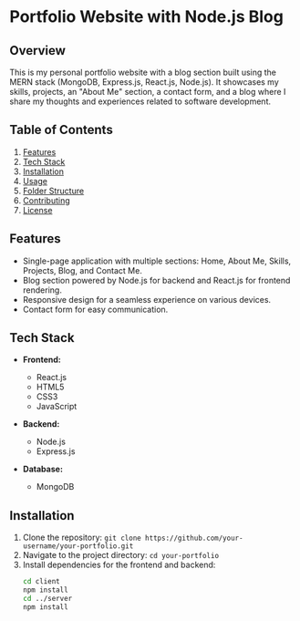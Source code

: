 
# Portfolio Website with Node.js Blog

## Overview
This is my personal portfolio website with a blog section built using the MERN stack (MongoDB, Express.js, React.js, Node.js). It showcases my skills, projects, an "About Me" section, a contact form, and a blog where I share my thoughts and experiences related to software development.

## Table of Contents
1. [Features](#features)
2. [Tech Stack](#tech-stack)
3. [Installation](#installation)
4. [Usage](#usage)
5. [Folder Structure](#folder-structure)
6. [Contributing](#contributing)
7. [License](#license)

## Features
- Single-page application with multiple sections: Home, About Me, Skills, Projects, Blog, and Contact Me.
- Blog section powered by Node.js for backend and React.js for frontend rendering.
- Responsive design for a seamless experience on various devices.
- Contact form for easy communication.

## Tech Stack
- **Frontend:**
  - React.js
  - HTML5
  - CSS3
  - JavaScript

- **Backend:**
  - Node.js
  - Express.js

- **Database:**
  - MongoDB

## Installation
1. Clone the repository: `git clone https://github.com/your-username/your-portfolio.git`
2. Navigate to the project directory: `cd your-portfolio`
3. Install dependencies for the frontend and backend:
   ```bash
   cd client
   npm install
   cd ../server
   npm install
